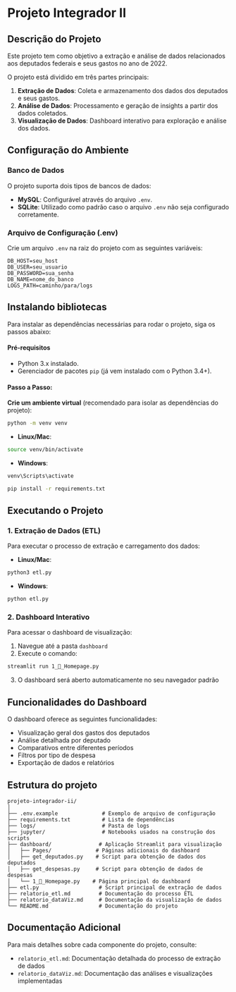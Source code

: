 # Projeto Integrador II

## Descrição do Projeto

Este projeto tem como objetivo a extração e análise de dados relacionados aos deputados federais e seus gastos no ano de 2022.

O projeto está dividido em três partes principais:
1. **Extração de Dados**: Coleta e armazenamento dos dados dos deputados e seus gastos.
2. **Análise de Dados**: Processamento e geração de insights a partir dos dados coletados.
3. **Visualização de Dados**: Dashboard interativo para exploração e análise dos dados.

## Configuração do Ambiente

### Banco de Dados

O projeto suporta dois tipos de bancos de dados:
- **MySQL**: Configurável através do arquivo `.env`.
- **SQLite**: Utilizado como padrão caso o arquivo `.env` não seja configurado corretamente.

### Arquivo de Configuração (.env)

Crie um arquivo `.env` na raiz do projeto com as seguintes variáveis:

```plaintext
DB_HOST=seu_host
DB_USER=seu_usuario
DB_PASSWORD=sua_senha
DB_NAME=nome_do_banco
LOGS_PATH=caminho/para/logs
```

## Instalando bibliotecas

Para instalar as dependências necessárias para rodar o projeto, siga os passos abaixo:

#### Pré-requisitos
- Python 3.x instalado.
- Gerenciador de pacotes `pip` (já vem instalado com o Python 3.4+).

#### Passo a Passo:

**Crie um ambiente virtual** (recomendado para isolar as dependências do projeto):
  ```bash
  python -m venv venv
  ```
  - **Linux/Mac**:
  ```bash
  source venv/bin/activate
  ```
  - **Windows**:
  ```bash
  venv\Scripts\activate
  ```

  ```bash
  pip install -r requirements.txt
  ```

## Executando o Projeto

### 1. Extração de Dados (ETL)
Para executar o processo de extração e carregamento dos dados:
  - **Linux/Mac**:
  ```bash
  python3 etl.py
  ```
  - **Windows**:
  ```bash
  python etl.py
  ```

### 2. Dashboard Interativo
Para acessar o dashboard de visualização:
1. Navegue até a pasta `dashboard`
2. Execute o comando:
  ```bash
  streamlit run 1_📄_Homepage.py
  ```
3. O dashboard será aberto automaticamente no seu navegador padrão

## Funcionalidades do Dashboard

O dashboard oferece as seguintes funcionalidades:
- Visualização geral dos gastos dos deputados
- Análise detalhada por deputado
- Comparativos entre diferentes períodos
- Filtros por tipo de despesa
- Exportação de dados e relatórios

## Estrutura do projeto
```
projeto-integrador-ii/
│
├── .env.example              # Exemplo de arquivo de configuração
├── requirements.txt          # Lista de dependências
├── logs/                     # Pasta de logs
├── jupyter/                  # Notebooks usados na construção dos scripts
├── dashboard/               # Aplicação Streamlit para visualização
│   ├── Pages/              # Páginas adicionais do dashboard
│   ├── get_deputados.py    # Script para obtenção de dados dos deputados
│   ├── get_despesas.py     # Script para obtenção de dados de despesas
│   └── 1_📄_Homepage.py    # Página principal do dashboard
├── etl.py                   # Script principal de extração de dados
├── relatorio_etl.md         # Documentação do processo ETL
├── relatorio_dataViz.md     # Documentação da visualização de dados
└── README.md                # Documentação do projeto
```

## Documentação Adicional

Para mais detalhes sobre cada componente do projeto, consulte:
- `relatorio_etl.md`: Documentação detalhada do processo de extração de dados
- `relatorio_dataViz.md`: Documentação das análises e visualizações implementadas